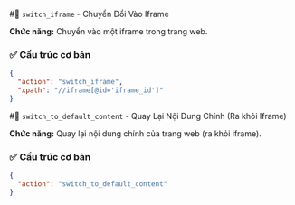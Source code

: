 #🔄 `switch_iframe` - Chuyển Đổi Vào Iframe

**Chức năng:**  Chuyển vào một iframe trong trang web.

### ✅ Cấu trúc cơ bản

```json
{
  "action": "switch_iframe",
  "xpath": "//iframe[@id='iframe_id']"
}
```


#🔄 `switch_to_default_content` - Quay Lại Nội Dung Chính (Ra khỏi Iframe)

**Chức năng:**  Quay lại nội dung chính của trang web (ra khỏi iframe).

### ✅ Cấu trúc cơ bản

```json
{
  "action": "switch_to_default_content"
}
```
 